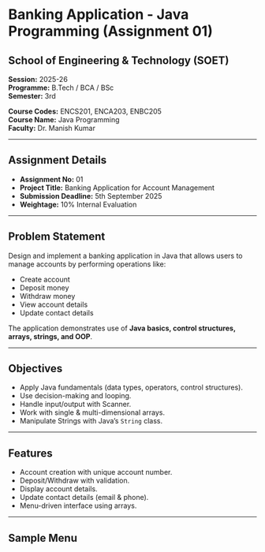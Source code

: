 # Banking Application - Java Programming (Assignment 01)

## School of Engineering & Technology (SOET)  
**Session:** 2025-26  
**Programme:** B.Tech / BCA / BSc  
**Semester:** 3rd  

**Course Codes:** ENCS201, ENCA203, ENBC205  
**Course Name:** Java Programming  
**Faculty:** Dr. Manish Kumar  

---

## Assignment Details
- **Assignment No:** 01  
- **Project Title:** Banking Application for Account Management  
- **Submission Deadline:** 5th September 2025  
- **Weightage:** 10% Internal Evaluation  

---

## Problem Statement
Design and implement a banking application in Java that allows users to manage accounts by performing operations like:
- Create account
- Deposit money
- Withdraw money
- View account details
- Update contact details  

The application demonstrates use of **Java basics, control structures, arrays, strings, and OOP**.

---

## Objectives
- Apply Java fundamentals (data types, operators, control structures).  
- Use decision-making and looping.  
- Handle input/output with Scanner.  
- Work with single & multi-dimensional arrays.  
- Manipulate Strings with Java’s `String` class.  

---

## Features
- Account creation with unique account number.  
- Deposit/Withdraw with validation.  
- Display account details.  
- Update contact details (email & phone).  
- Menu-driven interface using arrays.  

---

## Sample Menu
